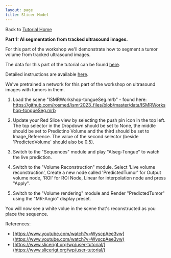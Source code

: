 ```yaml
---
layout: page
title: Slicer Model 
---
```


Back to [Tutorial Home](/ismr2023/)

**Part 1: AI segmentation from tracked ultrasound images.**

For this part of the workshop we'll demonstrate how to segment a tumor volume from tracked ultrasound images. 

The data for this part of the tutorial can be found [here](https://github.com/rosmed/ismr2023_files/tree/master/data). 

Detailed instructions are available [here](https://github.com/rosmed/ismr2023_files/tree/master/presentations). 

We've pretrained a network for this part of the workshop on ultrasound images with tumors in them. 

1. Load the scene "ISMRWorkshop-tongueSeg.mrb" - found here: https://github.com/rosmed/ismr2023_files/blob/master/data/ISMRWorkshop-tongueSeg.mrb

2. Update your Red Slice view by selecting the push pin icon in the top left. The top selector in the Dropdown should be set to None, the middle should be set to Predictino Volume and the third should be set to Image_Reference. The value of the second selector (beside 'PredictedVolume' should also be 0.5).

3. Switch to the "Sequences" module and play "AIseg-Tongue" to watch the live prediction.

4. Switch to the "Volume Reconstruction" module. Select 'Live volume reconstruction', Create a new node called 'PredictedTumor' for Output volume node, 'ROI' for ROI Node, Linear for interpolation node and press "Apply".

5. Switch to the "Volume rendering" module and Render "PredictedTumor" using the "MR-Angio" display preset.

You will now see a white volue in the scene that's reconstructed as you place the sequence.


References: 
* [https://www.youtube.com/watch?v=WyscpAee3vw](https://www.youtube.com/watch?v=WyscpAee3vw)
* [https://www.slicerigt.org/wp/user-tutorial/](https://www.slicerigt.org/wp/user-tutorial/)





